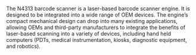 The N4313 barcode scanner is a laser-based barcode scanner engine. It is designed to be integrated into a wide range of OEM devices. The engine’s compact mechanical design can drop into many existing applications, allowing OEMs and third-party manufacturers to integrate the benefits of laser-based scanning into a variety of devices, including hand held computers (PDTs, medical instrumentation, kiosks, diagnostic equipment, and
robotics).